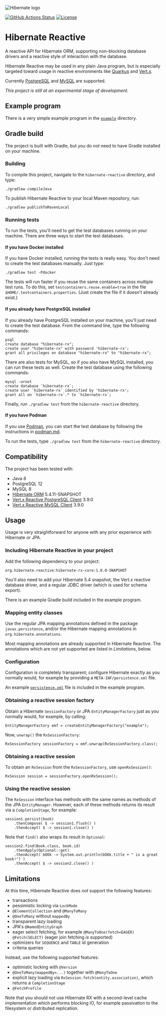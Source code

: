![Hibernate logo][]

[![GitHub Actions Status](<https://img.shields.io/github/workflow/status/hibernate/hibernate-rx/Gradle%20Build%20and%20Test?logo=GitHub>)](https://github.com/hibernate/hibernate-rx/actions?query=workflow%3A%22Gradle+Build+and+Test%22)
[![License](https://img.shields.io/badge/License-LGPL%202.1-green.svg)](https://www.gnu.org/licenses/old-licenses/lgpl-2.1.txt)

# Hibernate Reactive

A reactive API for Hibernate ORM, supporting non-blocking database
drivers and a reactive style of interaction with the database.

Hibernate Reactive may be used in any plain Java program, but is 
especially targeted toward usage in reactive environments like 
[Quarkus][] and [Vert.x][].

Currently [PostgreSQL][] and [MySQL][] are supported.

[Quarkus]: https://quarkus.io
[Vert.x]: https://vertx.io
[PostgreSQL]: https://www.postgresql.org
[MySQL]: https://www.mysql.com

[Hibernate logo]: http://static.jboss.org/hibernate/images/hibernate_logo_whitebkg_200px.png

_This project is still at an experimental stage of development._

## Example program

There is a very simple example program in the [`example`][example] 
directory.

[example]: https://github.com/hibernate/hibernate-reactive/tree/master/example 

## Gradle build

The project is built with Gradle, but you do _not_ need to have Gradle
installed on your machine.

### Building

To compile this project, navigate to the `hibernate-reactive` directory, 
and type:

	./gradlew compileJava

To publish Hibernate Reactive to your local Maven repository, run:

	./gradlew publishToMavenLocal

### Running tests

To run the tests, you'll need to get the test databases running on your 
machine. There are three ways to start the test databases. 

#### If you have Docker installed

If you have Docker installed, running the tests is really easy. You
don't need to create the test databases manually. Just type:

    ./gradlew test -Pdocker
    
The tests will run faster if you reuse the same containers across 
multiple test runs. To do this, set `testcontainers.reuse.enable=true` in 
the file `$HOME/.testcontainers.properties`. (Just create the file if it 
doesn't already exist.)

#### If you already have PostgreSQL installed

If you already have PostgreSQL installed on your machine, you'll just 
need to create the test database. From the command line, type the 
following commands:

	psql
	create database "hibernate-rx";
	create user "hibernate-rx" with password 'hibernate-rx';
	grant all privileges on database "hibernate-rx" to "hibernate-rx";

There are also tests for MySQL, so if you also have MySQL installed, 
you can run these tests as well. Create the test database using the 
following commands:

    mysql -uroot
    create database `hibernate-rx`;
    create user `hibernate-rx` identified by 'hibernate-rx';
    grant all on `hibernate-rx`.* to `hibernate-rx`;
    
Finally, run `./gradlew test` from the `hibernate-reactive` directory.

#### If you have Podman

If you use [Podman][], you can start the test database by following 
the instructions in [podman.md](podman.md).

[Podman]: https://podman.io

To run the tests, type `./gradlew test` from the `hibernate-reactive` 
directory.

## Compatibility

The project has been tested with:

- Java 8
- PostgreSQL 12
- MySQL 8
- [Hibernate ORM](https://hibernate.org/orm/) 5.4.11-SNAPSHOT
- [Vert.x Reactive PostgreSQL Client](https://vertx.io/docs/vertx-pg-client/java/) 3.9.0
- [Vert.x Reactive MySQL Client](https://vertx.io/docs/vertx-mysql-client/java/) 3.9.0

## Usage

Usage is very straightforward for anyone with any prior experience with
Hibernate or JPA. 

### Including Hibernate Reactive in your project

Add the following dependency to your project:

	org.hibernate.reactive:hibernate-rx-core:1.0.0-SNAPSHOT

You'll also need to add your Hibernate 5.4 snapshot, the Vert.x 
reactive database driver, and a regular JDBC driver (which is 
used for schema export).

There is an example Gradle build included in the example program.

### Mapping entity classes

Use the regular JPA mapping annotations defined in the package 
`javax.persistence`, and/or the Hibernate mapping annotations in
`org.hibernate.annotations`.

Most mapping annotations are already supported in Hibernate Reactive. 
The annotations which are not yet supported are listed in _Limitations_,
below.

### Configuration

Configuration is completely transparent; configure Hibernate 
exactly as you normally would, for example by providing a
`META-INF/persistence.xml` file.

An example [`persistence.xml`][xml] file is included in the example 
program.

[xml]: https://github.com/hibernate/hibernate-reactive/blob/master/example/src/main/resources/META-INF/persistence.xml

### Obtaining a reactive session factory

Obtain a Hibernate `SessionFactory` or JPA `EntityManagerFactory` 
just as you normally would, for example, by calling:

	EntityManagerFactory emf = createEntityManagerFactory("example");

 Now, `unwrap()` the `RxSessionFactory`:
 
	RxSessionFactory sessionFactory = emf.unwrap(RxSessionFactory.class);

### Obtaining a reactive session

To obtain an `RxSession` from the `RxSessionFactory`, use `openRxSession()`:

	RxSession session = sessionFactory.openRxSession();

### Using the reactive session

The `RxSession` interface has methods with the same names as methods of the
JPA `EntityManager`. However, each of these methods returns its result via
a `CompletionStage`, for example:

	session1.persist(book)
		.thenCompose( $ -> session1.flush() )
		.thenAccept( $ -> session1.close() )

Note that `find()` also wraps its result in `Optional`:

	session2.find(Book.class, book.id)
		.thenApply(Optional::get)
		.thenAccept( bOOk -> System.out.println(bOOk.title + " is a great book!") )
		.thenAccept( $ -> session2.close() )

## Limitations

At this time, Hibernate Reactive does _not_ support the following features:

- transactions
- pessimistic locking via `LockMode`
- `@ElementCollection` and `@ManyToMany`
- `@OneToMany` without `mappedBy` 
- transparent lazy loading
- JPA's `@NamedEntityGraph`
- eager select fetching, for example `@ManyToOne(fetch=EAGER) @Fetch(SELECT)`
  (eager join fetching *is* supported)
- optimizers for `SEQUENCE` and `TABLE` id generation
- criteria queries

Instead, use the following supported features:

- optimistic locking with `@Version`
- `@OneToMany(mappedBy=...)` together with `@ManyToOne`
- explicit lazy loading via `RxSession.fetch(entity.association)`, which 
  returns a `CompletionStage`
- `@FetchProfile`

Note that you should not use Hibernate RX with a second-level cache 
implementation which performs blocking IO, for example passivation to the
filesystem or distributed replication.
